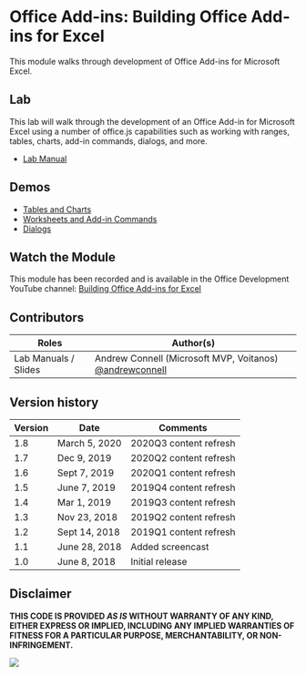 # Office Add-ins: Building Office Add-ins for Excel

This module walks through development of Office Add-ins for Microsoft Excel.

## Lab

This lab will walk through the development of an Office Add-in for Microsoft Excel using a number of office.js capabilities such as working with ranges, tables, charts, add-in commands, dialogs, and more.

- [Lab Manual](./Lab.md)

## Demos

- [Tables and Charts](./Demos/01%20Tables%20and%20Charts)
- [Worksheets and Add-in Commands](./Demos/02%20Worksheets%20and%20Add-in%20Commands)
- [Dialogs](./Demos/03%20Dialogs)

## Watch the Module

This module has been recorded and is available in the Office Development YouTube channel: [Building Office Add-ins for Excel](https://youtu.be/KQIxNbd0mW4)

## Contributors

|        Roles         |                                       Author(s)                                       |
| -------------------- | ------------------------------------------------------------------------------------- |
| Lab Manuals / Slides | Andrew Connell (Microsoft MVP, Voitanos) [@andrewconnell](//github.com/andrewconnell) |

## Version history

| Version |     Date      |        Comments        |
| ------- | ------------- | ---------------------- |
| 1.8     | March 5, 2020 | 2020Q3 content refresh |
| 1.7     | Dec 9, 2019   | 2020Q2 content refresh |
| 1.6     | Sept 7, 2019  | 2020Q1 content refresh |
| 1.5     | June 7, 2019  | 2019Q4 content refresh |
| 1.4     | Mar 1, 2019   | 2019Q3 content refresh |
| 1.3     | Nov 23, 2018  | 2019Q2 content refresh |
| 1.2     | Sept 14, 2018 | 2019Q1 content refresh |
| 1.1     | June 28, 2018 | Added screencast       |
| 1.0     | June 8, 2018  | Initial release        |

## Disclaimer

**THIS CODE IS PROVIDED *AS IS* WITHOUT WARRANTY OF ANY KIND, EITHER EXPRESS OR IMPLIED, INCLUDING ANY IMPLIED WARRANTIES OF FITNESS FOR A PARTICULAR PURPOSE, MERCHANTABILITY, OR NON-INFRINGEMENT.**

<img src="https://telemetry.sharepointpnp.com/TrainingContent/OfficeAddin/02-building-add-ins-for-microsoft-excel" />